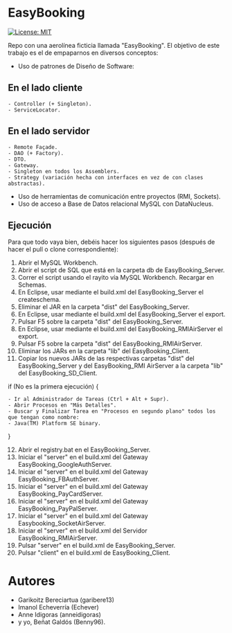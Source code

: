 # EasyBooking

[![License: MIT](https://img.shields.io/badge/License-MIT-yellow.svg)](https://opensource.org/licenses/MIT)

Repo con una aerolínea ficticia llamada "EasyBooking". El objetivo de este trabajo es el de empaparnos en diversos conceptos:

- Uso de patrones de Diseño de Software:

## En el lado cliente

	- Controller (+ Singleton).
	- ServiceLocator.

## En el lado servidor

	- Remote Façade.
	- DAO (+ Factory).
	- DTO.
	- Gateway.
	- Singleton en todos los Assemblers.
	- Strategy (variación hecha con interfaces en vez de con clases abstractas).

- Uso de herramientas de comunicación entre proyectos (RMI, Sockets).
- Uso de acceso a Base de Datos relacional MySQL con DataNucleus.

## Ejecución

Para que todo vaya bien, debéis hacer los siguientes pasos (después de hacer el pull o clone correspondiente):

1) Abrir el MySQL Workbench.
2) Abrir el script de SQL que está en la carpeta db de EasyBooking_Server.
3) Correr el script usando el rayito vía MySQL Workbench. Recargar en Schemas.
4) En Eclipse, usar mediante el build.xml del EasyBooking_Server el createschema.
5) Eliminar el JAR en la carpeta "dist" del EasyBooking_Server.
6) En Eclipse, usar mediante el build.xml del EasyBooking_Server el export.
7) Pulsar F5 sobre la carpeta "dist" del EasyBooking_Server.
8) En Eclipse, usar mediante el build.xml del EasyBooking_RMIAirServer el export.
9) Pulsar F5 sobre la carpeta "dist" del EasyBooking_RMIAirServer.
10) Eliminar los JARs en la carpeta "lib" del EasyBooking_Client.
11) Copiar los nuevos JARs de las respectivas carpetas "dist" del EasyBooking_Server y del EasyBooking_RMI
AirServer a la carpeta "lib" del EasyBooking_SD_Client.

if (No es la primera ejecución)
{

	- Ir al Administrador de Tareas (Ctrl + Alt + Supr).
	- Abrir Procesos en "Más Detalles".
	- Buscar y Finalizar Tarea en "Procesos en segundo plano" todos los que tengan como nombre:
	- Java(TM) Platform SE binary.

}

12) Abrir el registry.bat en el EasyBooking_Server.
13) Iniciar el "server" en el build.xml del Gateway EasyBooking_GoogleAuthServer.
14) Iniciar el "server" en el build.xml del Gateway EasyBooking_FBAuthServer.
15) Iniciar el "server" en el build.xml del Gateway EasyBooking_PayCardServer.
16) Iniciar el "server" en el build.xml del Gateway EasyBooking_PayPalServer.
17) Iniciar el "server" en el build.xml del Gateway Easybooking_SocketAirServer.
18) Iniciar el "server" en el build.xml del Servidor EasyBooking_RMIAirServer.
19) Pulsar "server" en el build.xml de EasyBooking_Server.
20) Pulsar "client" en el build.xml de EasyBooking_Client.

# Autores

- Garikoitz Bereciartua (garibere13) 
- Imanol Echeverría (Echever)
- Anne Idigoras (anneidigoras)
- y yo, Beñat Galdós (Benny96). 
